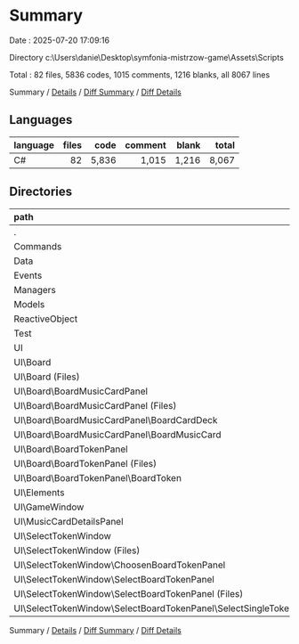 # Summary

Date : 2025-07-20 17:09:16

Directory c:\\Users\\danie\\Desktop\\symfonia-mistrzow-game\\Assets\\Scripts

Total : 82 files,  5836 codes, 1015 comments, 1216 blanks, all 8067 lines

Summary / [Details](details.md) / [Diff Summary](diff.md) / [Diff Details](diff-details.md)

## Languages
| language | files | code | comment | blank | total |
| :--- | ---: | ---: | ---: | ---: | ---: |
| C# | 82 | 5,836 | 1,015 | 1,216 | 8,067 |

## Directories
| path | files | code | comment | blank | total |
| :--- | ---: | ---: | ---: | ---: | ---: |
| . | 82 | 5,836 | 1,015 | 1,216 | 8,067 |
| Commands | 9 | 1,131 | 471 | 265 | 1,867 |
| Data | 6 | 222 | 9 | 28 | 259 |
| Events | 4 | 389 | 274 | 83 | 746 |
| Managers | 1 | 44 | 11 | 11 | 66 |
| Models | 11 | 1,079 | 27 | 228 | 1,334 |
| ReactiveObject | 3 | 175 | 41 | 29 | 245 |
| Test | 1 | 33 | 0 | 5 | 38 |
| UI | 47 | 2,763 | 182 | 567 | 3,512 |
| UI\\Board | 24 | 1,121 | 66 | 244 | 1,431 |
| UI\\Board (Files) | 3 | 78 | 1 | 16 | 95 |
| UI\\Board\\BoardMusicCardPanel | 13 | 606 | 48 | 129 | 783 |
| UI\\Board\\BoardMusicCardPanel (Files) | 3 | 136 | 7 | 32 | 175 |
| UI\\Board\\BoardMusicCardPanel\\BoardCardDeck | 4 | 45 | 0 | 11 | 56 |
| UI\\Board\\BoardMusicCardPanel\\BoardMusicCard | 6 | 425 | 41 | 86 | 552 |
| UI\\Board\\BoardTokenPanel | 8 | 437 | 17 | 99 | 553 |
| UI\\Board\\BoardTokenPanel (Files) | 3 | 83 | 0 | 16 | 99 |
| UI\\Board\\BoardTokenPanel\\BoardToken | 5 | 354 | 17 | 83 | 454 |
| UI\\Elements | 1 | 20 | 0 | 3 | 23 |
| UI\\GameWindow | 3 | 85 | 4 | 16 | 105 |
| UI\\MusicCardDetailsPanel | 6 | 676 | 101 | 149 | 926 |
| UI\\SelectTokenWindow | 13 | 861 | 11 | 155 | 1,027 |
| UI\\SelectTokenWindow (Files) | 3 | 184 | 3 | 37 | 224 |
| UI\\SelectTokenWindow\\ChoosenBoardTokenPanel | 4 | 306 | 0 | 51 | 357 |
| UI\\SelectTokenWindow\\SelectBoardTokenPanel | 6 | 371 | 8 | 67 | 446 |
| UI\\SelectTokenWindow\\SelectBoardTokenPanel (Files) | 3 | 132 | 0 | 27 | 159 |
| UI\\SelectTokenWindow\\SelectBoardTokenPanel\\SelectSingleToken | 3 | 239 | 8 | 40 | 287 |

Summary / [Details](details.md) / [Diff Summary](diff.md) / [Diff Details](diff-details.md)